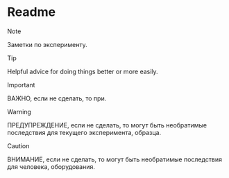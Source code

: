 # Readme

> [!NOTE]
> Заметки по эксперименту.

> [!TIP]
> Helpful advice for doing things better or more easily.

> [!IMPORTANT]
> ВАЖНО, если не сделать, то при.

> [!WARNING]
> ПРЕДУПРЕЖДЕНИЕ, если не сделать, то могут быть необратимые последствия для текущего эксперимента, образца.

> [!CAUTION]
> ВНИМАНИЕ, если не сделать, то могут быть необратимые последствия для человека, оборудования.

